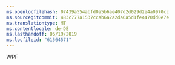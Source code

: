 ```yaml
---
ms.openlocfilehash: 07439a554abfd0a5b6ae407d2d029d2e4a0970cc
ms.sourcegitcommit: 483c777a1537ccab6a2a2da6a5d1fe4470dd0e7e
ms.translationtype: MT
ms.contentlocale: de-DE
ms.lasthandoff: 06/19/2019
ms.locfileid: "61564571"
---
```

WPF